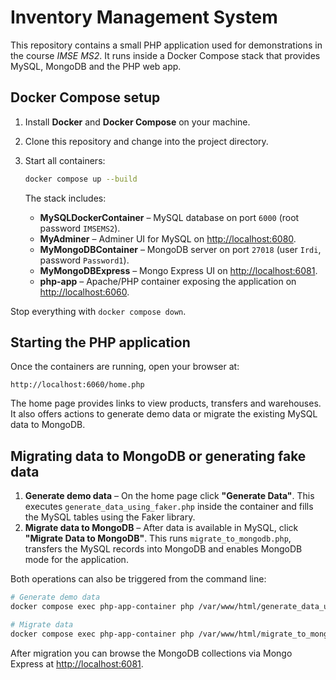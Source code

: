 # Inventory Management System

This repository contains a small PHP application used for demonstrations in the course *IMSE MS2*. It runs inside a Docker Compose stack that provides MySQL, MongoDB and the PHP web app.

## Docker Compose setup

1. Install **Docker** and **Docker Compose** on your machine.
2. Clone this repository and change into the project directory.
3. Start all containers:

   ```bash
   docker compose up --build
   ```
   
   The stack includes:

   - **MySQLDockerContainer** – MySQL database on port `6000` (root password `IMSEMS2`).
   - **MyAdminer** – Adminer UI for MySQL on <http://localhost:6080>.
   - **MyMongoDBContainer** – MongoDB server on port `27018` (user `Irdi`, password `Password1`).
   - **MyMongoDBExpress** – Mongo Express UI on <http://localhost:6081>.
   - **php-app** – Apache/PHP container exposing the application on <http://localhost:6060>.

Stop everything with `docker compose down`.

## Starting the PHP application

Once the containers are running, open your browser at:

```
http://localhost:6060/home.php
```

The home page provides links to view products, transfers and warehouses. It also offers actions to generate demo data or migrate the existing MySQL data to MongoDB.

## Migrating data to MongoDB or generating fake data

1. **Generate demo data** – On the home page click **"Generate Data"**. This executes `generate_data_using_faker.php` inside the container and fills the MySQL tables using the Faker library.
2. **Migrate data to MongoDB** – After data is available in MySQL, click **"Migrate Data to MongoDB"**. This runs `migrate_to_mongodb.php`, transfers the MySQL records into MongoDB and enables MongoDB mode for the application.

Both operations can also be triggered from the command line:

```bash
# Generate demo data
docker compose exec php-app-container php /var/www/html/generate_data_using_faker.php

# Migrate data
docker compose exec php-app-container php /var/www/html/migrate_to_mongodb.php
```

After migration you can browse the MongoDB collections via Mongo Express at <http://localhost:6081>.
